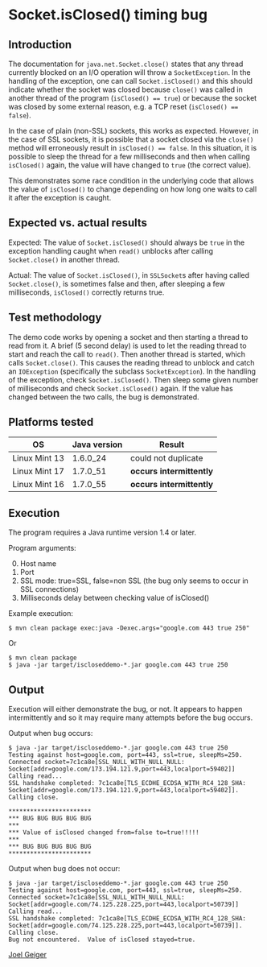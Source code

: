 Socket.isClosed() timing bug
============================



Introduction
------------

The documentation for `java.net.Socket.close()` states that any thread currently blocked on an I/O operation will throw a `SocketException`.  In the handling of the exception, one can call `Socket.isClosed()` and this should indicate whether the socket was closed because `close()` was called in another thread of the program (`isClosed() == true`) or because the socket was closed by some external reason, e.g. a TCP reset (`isClosed() == false`).

In the case of plain (non-SSL) sockets, this works as expected.  However, in the case of SSL sockets, it is possible that a socket closed via the `close()` method will erroneously result in `isClosed() == false`.  In this situation, it is possible to sleep the thread for a few milliseconds and then when calling `isClosed()` again, the value will have changed to `true` (the correct value).

This demonstrates some race condition in the underlying code that allows the value of `isClosed()` to change depending on how long one waits to call it after the exception is caught.



Expected vs. actual results
---------------------------

Expected: The value of `Socket.isClosed()` should always be `true` in the exception handling caught when `read()` unblocks after calling `Socket.close()` in another thread.

Actual: The value of `Socket.isClosed()`, in `SSLSocket`s after having called `Socket.close()`, is sometimes false and then, after sleeping a few milliseconds, `isClosed()` correctly returns true.



Test methodology
----------------

The demo code works by opening a socket and then starting a thread to read from it.  A brief (5 second delay) is used to let the reading thread to start and reach the call to `read()`.  Then another thread is started, which calls `Socket.close()`.  This causes the reading thread to unblock and catch an `IOException` (specifically the subclass `SocketException`).  In the handling of the exception, check `Socket.isClosed()`.  Then sleep some given number of milliseconds and check `Socket.isClosed()` again.  If the value has changed between the two calls, the bug is demonstrated.



Platforms tested
----------------

OS            | Java version | Result
------------- | ------------ | ------
Linux Mint 13 | 1.6.0_24     | could not duplicate
Linux Mint 17 | 1.7.0_51     | **occurs intermittently**
Linux Mint 16 | 1.7.0_55     | **occurs intermittently**



Execution
---------

The program requires a Java runtime version 1.4 or later.

Program arguments:

  0. Host name
  1. Port
  2. SSL mode: true=SSL, false=non SSL (the bug only seems to occur in SSL connections)
  3. Milliseconds delay between checking value of isClosed()

Example execution:

```
$ mvn clean package exec:java -Dexec.args="google.com 443 true 250"
```

Or

```
$ mvn clean package
$ java -jar target/iscloseddemo-*.jar google.com 443 true 250
```



Output
------

Execution will either demonstrate the bug, or not.  It appears to happen intermittently and so
it may require many attempts before the bug occurs.

Output when bug occurs:

```
$ java -jar target/iscloseddemo-*.jar google.com 443 true 250
Testing against host=google.com, port=443, ssl=true, sleepMs=250.
Connected socket=7c1ca8e[SSL_NULL_WITH_NULL_NULL: Socket[addr=google.com/173.194.121.9,port=443,localport=59402]]
Calling read...
SSL handshake completed: 7c1ca8e[TLS_ECDHE_ECDSA_WITH_RC4_128_SHA: Socket[addr=google.com/173.194.121.9,port=443,localport=59402]].
Calling close.

***********************
*** BUG BUG BUG BUG BUG
***
*** Value of isClosed changed from=false to=true!!!!!
***
*** BUG BUG BUG BUG BUG
***********************
```

Output when bug does not occur:

```
$ java -jar target/iscloseddemo-*.jar google.com 443 true 250
Testing against host=google.com, port=443, ssl=true, sleepMs=250.
Connected socket=7c1ca8e[SSL_NULL_WITH_NULL_NULL: Socket[addr=google.com/74.125.228.225,port=443,localport=50739]]
Calling read...
SSL handshake completed: 7c1ca8e[TLS_ECDHE_ECDSA_WITH_RC4_128_SHA: Socket[addr=google.com/74.125.228.225,port=443,localport=50739]].
Calling close.
Bug not encountered.  Value of isClosed stayed=true.
```



[Joel Geiger](mailto:joel@sibilantsolutions.com)
